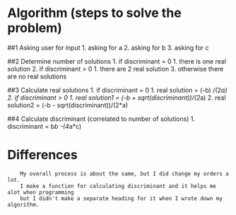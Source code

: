 # Algorithm (steps to solve the problem)
##1 Asking user for input
        1. asking for a
        2. asking for b
        3. asking for c

##2 Determine number of solutions
        1. if discriminant = 0 
            1. there is one real solution
        2. if discriminant > 0
            1. there are 2 real solution
        3. otherwise there are no real solutions 
            
##3 Calculate real solutions
        1. if discriminant = 0
            1. real solution = (-b) /(2*a)
        2. if discriminant > 0
            1. real solution1 = (-b + sqrt(discriminant))/(2*a)
            2. real solution2 = (-b - sqrt(discriminant))/(2*a)

##4 Calculate discriminant (correlated to number of solutions)
        1. discriminant = b*b -(4*a*c)
# Differences
        My overall process is about the same, but I did change my orders a lot.
        I make a function for calculating discriminant and it helps me alot when programming
        but I didn't make a separate heading for it when I wrote down my algorithm.